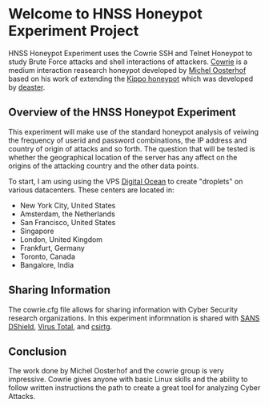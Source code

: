 # Welcome to HNSS Honeypot Experiment Project
HNSS Honeypot Experiment uses the Cowrie SSH and Telnet Honeypot to study Brute Force attacks and shell interactions of  attackers. [Cowrie](https://www.cowrie.org) is a medium interaction reasearch honeypot developed by [Michel Oosterhof](http://www.micheloosterhof.com/) based on his work of extending the [Kippo honeypot](http://en.wikipedia.org/wiki/Kippo) which was developed by [deaster](https://github.com/desaster).

## Overview of the HNSS Honeypot Experiment
This experiment will make use of the standard honeypot analysis of veiwing the frequency of userid and password combinations, the IP address and country of origin of attacks and so forth. The question that will be  tested is whether the geographical location of the server has any affect on the origins of the attacking country and the other data points.

To start, I am using using the VPS [Digital Ocean](https://m.do.co/c/6de21b7fa280) to create "droplets" on various datacenters. These centers are located in:
- New York City, United States
- Amsterdam, the Netherlands
- San Francisco, United States
- Singapore
- London, United Kingdom
- Frankfurt, Germany
- Toronto, Canada
- Bangalore, India

## Sharing Information
The cowrie.cfg file allows for sharing information with Cyber Security research organizations. In this experiment informnation is shared with [SANS DShield](https://isc.sans.edu/ssh.html), [Virus Total](https://www.virustotal.com/), and [csirtg](https://csirtg.io).

## Conclusion
The work done by Michel Oosterhof and the cowrie group is very impressive. Cowrie gives anyone with basic Linux skills and the ability to follow written instructions the path to create a great tool for analyzing Cyber Attacks.
